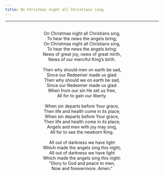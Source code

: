 ```yaml
---
title: On Christmas night all Christians sing
---
```


---
<center>
<br/>
On Christmas night all Christians sing,<br/>
To hear the news the angels bring;<br/>
On Christmas night all Christians sing,<br/>
To hear the news the angels bring:<br/>
News of great joy, news of great mirth,<br/>
News of our merciful King’s birth.<br/>
<br/>
Then why should men on earth be sad,<br/>
Since our Redeemer made us glad:<br/>
Then why should we on earth be sad,<br/>
Since our Redeemer made us glad:<br/>
When from our sin He set us free,<br/>
All for to gain our liberty.<br/>
<br/>
When sin departs before Your grace,<br/>
Then life and health come in its place;<br/>
When sin departs before Your grace,<br/>
Then life and health come in its place;<br/>
Angels and men with joy may sing,<br/>
All for to see the newborn King.<br/>
<br/>
All out of darkness we have light<br/>
Which made the angels sing this night;<br/>
All out of darkness we have light<br/>
Which made the angels sing this night:<br/>
“Glory to God and peace to men,<br/>
Now and forevermore. Amen.”<br/>

</center>